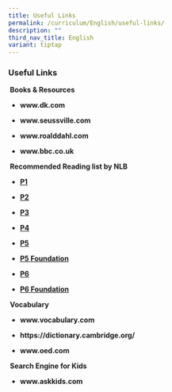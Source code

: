 ```yaml
---
title: Useful Links
permalink: /curriculum/English/useful-links/
description: ""
third_nav_title: English
variant: tiptap
---
```

<h3><strong>Useful Links</strong></h3>
<p><strong>&nbsp;Books &amp; Resources</strong>
</p>
<ul data-tight="true" class="tight">
<li>
<p><strong><a rel="noopener noreferrer nofollow" target="_blank">www.dk.com</a></strong>
</p>
</li>
<li>
<p><strong><a rel="noopener noreferrer nofollow" target="_blank">www.seussville.com</a></strong>
</p>
</li>
<li>
<p><strong><a rel="noopener noreferrer nofollow" target="_blank">www.roalddahl.com</a></strong>
</p>
</li>
<li>
<p><strong><a rel="noopener noreferrer nofollow" target="_blank">www.bbc.co.uk</a></strong>
</p>
</li>
</ul>
<p><strong>&nbsp;Recommended Reading list by NLB</strong>
</p>
<ul data-tight="true" class="tight">
<li>
<p><strong><a href="https://www.edgefieldpri.moe.edu.sg/files/P1.pdf" rel="noopener noreferrer nofollow" target="_blank">P1</a></strong>
</p>
</li>
<li>
<p><strong><a href="https://www.edgefieldpri.moe.edu.sg/files/P2.pdf" rel="noopener noreferrer nofollow" target="_blank">P2</a></strong>
</p>
</li>
<li>
<p><strong><a href="https://www.edgefieldpri.moe.edu.sg/files/P3.pdf" rel="noopener noreferrer nofollow" target="_blank">P3</a></strong>
</p>
</li>
<li>
<p><strong><a href="https://www.edgefieldpri.moe.edu.sg/files/P4.pdf" rel="noopener noreferrer nofollow" target="_blank">P4</a></strong>
</p>
</li>
<li>
<p><strong><a href="https://www.edgefieldpri.moe.edu.sg/files/P5.pdf" rel="noopener noreferrer nofollow" target="_blank">P5</a></strong>
</p>
</li>
<li>
<p><strong><a href="https://www.edgefieldpri.moe.edu.sg/files/P5%20Foundation.pdf" rel="noopener noreferrer nofollow" target="_blank">P5 Foundation</a></strong>
</p>
</li>
<li>
<p><strong><a href="https://www.edgefieldpri.moe.edu.sg/files/P6.pdf" rel="noopener noreferrer nofollow" target="_blank">P6</a></strong>
</p>
</li>
<li>
<p><strong><a href="https://www.edgefieldpri.moe.edu.sg/files/P6.pdf" rel="noopener noreferrer nofollow" target="_blank">P6 Foundation</a></strong>
</p>
</li>
</ul>
<p><strong>&nbsp;Vocabulary</strong>
</p>
<ul data-tight="true" class="tight">
<li>
<p><strong><a rel="noopener noreferrer nofollow" target="_blank">www.vocabulary.com</a></strong>
</p>
</li>
<li>
<p><strong><a rel="noopener noreferrer nofollow" target="_blank">https://dictionary.cambridge.org/</a></strong>
</p>
</li>
<li>
<p><strong><a rel="noopener noreferrer nofollow" target="_blank">www.oed.com</a></strong>
</p>
</li>
</ul>
<p><strong>&nbsp;Search Engine for Kids</strong>
</p>
<ul data-tight="true" class="tight">
<li>
<p><strong><a rel="noopener noreferrer nofollow" target="_blank">www.askkids.com</a></strong>
</p>
</li>
</ul>
<p></p>